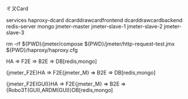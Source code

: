 ㄔㄡCard


services
  haproxy-dcard
  dcarddrawcardfrontend
  dcarddrawcardbackend
  redis-server
  mongo
  jmeter-master
  jmeter-slave-1
  jmeter-slave-2
  jmeter-slave-3


rm -rf ${PWD}/jmeter/compose
${PWD}/jmeter/http-request-test.jmx
${PWD}/haproxy/haproxy.cfg


HA => F2E => B2E => DB[redis,mongo]

{jmeter_F2E}HA => F2E{jmeter_M} => B2E => DB[redis,mongo]

{jmeter_F2E(GUI)}HA => F2E{jmeter_M} => B2E => {Robo3T(GUI),ARDM(GUI)}DB[redis,mongo]
